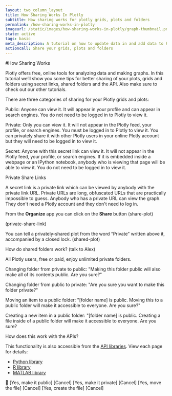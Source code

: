 ```yaml
---
layout: two_column_layout
title: How Sharing Works In Plotly
subtitle: How sharing works for plotly grids, plots and folders
permalink: /how-sharing-works-in-plotly
imageurl: /static/images/how-sharing-works-in-plotly/graph-thumbnail.png
state: active
tags: basic
meta_description: A tutorial on how to update data in and add data to Plotly graphs. Plotly is the easiest way to graph and share your data. 
actioncall: Share your grids, plots and folders
---
```


#How Sharing Works

Plotly offers free, online tools for analyzing data and making graphs. In this tutorial we’ll show you some tips for better sharing of your plots, grids and folders using secret links, shared folders and the API. Also make sure to check out our other tutorials.

There are three categories of sharing for your Plotly grids and plots:

Public: Anyone can view it. It will appear in your profile and can appear in search engines. You do not need to be logged in to Plotly to view it.

Private: Only you can view it. It will not appear in the Plotly feed, your profile, or search engines. You must be logged in to Plotly to view it. You can privately share it with other Plotly users in your online Plotly account but they will need to be logged in to view it.

Secret: Anyone with this secret link can view it. It will not appear in the Plotly feed, your profile, or search engines. If it is embedded inside a webpage or an IPython notebook, anybody who is viewing that page will be able to view it. You do not need to be logged in to view it.

Private Share Links

A secret link is a private link which can be viewed by anybody with the private link URL. Private URLs are long, obfuscated URLs that are practically impossible to guess. Anybody who has a private URL can view the graph. They don't need a Plotly account and they don't need to log in. 

From the **Organize** app you can click on the **Share** button (share-plot)



(private-share-link)


You can tell a privately-shared plot from the word “Private” written above it, accompanied by a closed lock. (shared-plot)



How do shared folders work? (talk to Alex)

All Plotly users, free or paid, enjoy unlimited private folders.

Changing folder from private to public: "Making this folder public will also make all of its contents public. Are you sure?"

Changing folder from public to private: "Are you sure you want to make this folder private?"

Moving an item to a public folder: "[folder name] is public. Moving this to a public folder will make it accessible to everyone. Are you sure?"

Creating a new item in a public folder: "[folder name] is public. Creating a file inside of a public folder will make it accessible to everyone. Are you sure?


How does this work with the APIs?

 This functionality is also accessible from the [API libraries](https://plot.ly/api). View each page for details:
- [Python library](https://plot.ly/python/privacy)
- [R library](https://plot.ly/r/privacy)
- [MATLAB library](https://plot.ly/matlab/privacy)



 [Yes, make it public] [Cancel]
 [Yes, make it private] [Cancel]
 [Yes, move the file] [Cancel]
 [Yes, create the file] [Cancel]
